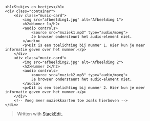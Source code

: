     <h1>Stukjes en beetjes</h1>
    <div class="container">
        <div class="music-card">
            <img src="afbeelding1.jpg" alt="Afbeelding 1">
            <h2>Nummer 1</h2>
            <audio controls>
                <source src="muziek1.mp3" type="audio/mpeg">
                Je browser ondersteunt het audio-element niet.
            </audio>
            <p>Dit is een toelichting bij nummer 1. Hier kun je meer informatie geven over het nummer.</p>
        </div>
        <div class="music-card">
            <img src="afbeelding2.jpg" alt="Afbeelding 2">
            <h2>Nummer 2</h2>
            <audio controls>
                <source src="muziek2.mp3" type="audio/mpeg">
                Je browser ondersteunt het audio-element niet.
            </audio>
            <p>Dit is een toelichting bij nummer 2. Hier kun je meer informatie geven over het nummer.</p>
        </div>
        <!-- Voeg meer muziekkaarten toe zoals hierboven -->
    </div>
</body>
</html>



> Written with [StackEdit](https://stackedit.io/).
<!--stackedit_data:
eyJoaXN0b3J5IjpbMTI4MjE3NjcyMV19
-->